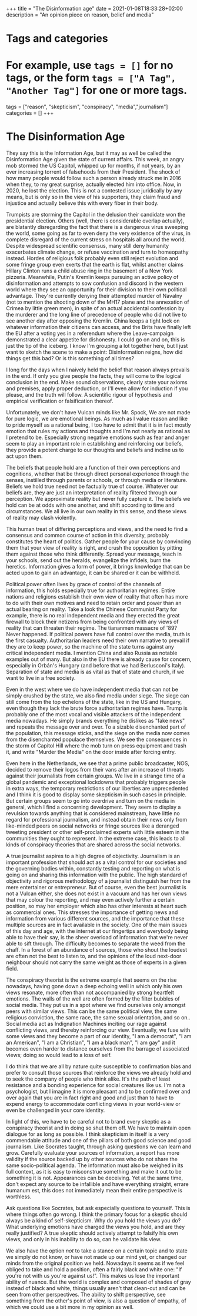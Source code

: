 +++
title = "The Disinformation age"
date = 2021-01-08T18:33:28+02:00
description = "An opinion piece on reason, belief and media"

# Tags and categories
# For example, use `tags = []` for no tags, or the form `tags = ["A Tag", "Another Tag"]` for one or more tags.
tags = ["reason", "skepticism", "conspiracy", "media","journalism"]
categories = []
+++

# The Disinformation Age

They say this is the Information Age, but it may as well be called the Disinformation Age given the state of current
affairs. This week, an angry mob stormed the US Capitol, whipped up for months, if not years, by an ever increasing
torrent of falsehoods from their President. The shock of how many people would follow such a person already struck me in
2016 when they, to my great surprise, actually elected him into office. Now, in 2020, he lost the election. This is not
a contested issue juridically by any means, but is only so in the view of his supporters, they claim fraud and injustice
and actually believe this with every fiber in their body.

Trumpists are storming the Capitol in the delusion their candidate won the presidential election. Others (well, there is
considerable overlap actually), are blatantly disregarding the fact that there is a dangerous virus sweeping the world,
some going as far to even deny the very existence of the virus, in complete disregard of the current stress on hospitals
all around the world. Despite widespread scientific consensus, many still deny humanity exacerbates climate change, or
refuse vaccination and turn to homeopathy instead. Hordes of religious folk probably even still reject evolution and
some fringe group even exerts that the earth is flat, whilst another claims Hillary Clinton runs a child abuse ring in
the basement of a New York pizzeria. Meanwhile, Putin's Kremlin keeps pursuing an active policy of disinformation and
attempts to sow confusion and discord in the western world where they see an opportunity for their division to their own
political advantage. They're currently denying their attempted murder of Navalny (not to mention the shooting down of
the MH17 plane and the annexation of Crimea by little green men), in spite of an actual accidental confession by the
murderer and the long line of precedence of people who did not live to see another day after opposing the Kremlin. China
keeps a tight lock on whatever information their citizens can access, and the Brits have finally left the EU after a
voting yes in a referendum where the Leave-campaign demonstrated a clear appetite for dishonesty. I could go on and on,
this is just the tip of the iceberg. I know I'm grouping a lot together here, but I just want to sketch the scene to
make a point: Disinformation reigns, how did things get this bad? Or is this something of all times?

I long for the days when I naively held the belief that reason always prevails in the end. If only you give people the
facts, they will come to the logical conclusion in the end. Make sound observations, clearly state your axioms and
premises, apply proper deduction, or I'll even allow for induction if you please, and the truth will follow. A
scientific rigour of hypothesis and empirical verification or falsification thereof.

Unfortunately, we don't have Vulcan minds like Mr. Spock, We are not made for pure logic, we are emotional beings. As
much as I value reason and like to pride myself as a rational being, I too have to admit that it is in fact mostly
emotion that rules my actions and thoughts and I'm not nearly as rational as I pretend to be. Especially strong negative
emotions such as fear and anger seem to play an important role in establishing and reinforcing our beliefs, they provide
a potent charge to our thoughts and beliefs and incline us to act upon them.

The beliefs that people hold are a function of their own perceptions and cognitions, whether that be through direct
personal experience through the senses, instilled through parents or schools, or through media or literature. Beliefs we
hold true need not be factually true of course. Whatever our beliefs are, they are just an interpretation of reality
filtered through our perception. We approximate reality but never fully capture it. The beliefs we hold can be at odds
with one another, and shift according to time and circumstances. We all live in our own reality in this sense, and these
views of reality may clash violently.

This human treat of differing perceptions and views, and the need to find a consensus and common course of action in
this diversity, probably constitutes the heart of politics. Gather people for your cause by convincing them that your
view of reality is right, and crush the opposition by pitting them against those who think differently. Spread your
message, teach in your schools, send out the heralds, evangelize the infidels, burn the heretics. Information gives a
form of power, it brings knowledge that can be acted upon to gain an advantage, it can be shared or it can be withheld.

Political power often lives by grace of control of the channels of information, this holds especially true for
authoritarian regimes. Entire nations and religions establish their own view of reality that often has more to do with
their own motives and need to retain order and power than an actual bearing on reality. Take a look the Chinese Communist
Party for example, there is no real independent media and they erected the great firewall to block their netizens from
being confronted with any views of reality that can threaten their regime. The tiananmen massacre of '89? Never
happened. If political powers have full control over the media, truth is the first casualty. Authoritarian leaders need
their own narrative to prevail if they are to keep power, so the machine of the state turns against any critical independent
media. I mention China and also Russia as notable examples out of many. But also in the EU there is already cause for
concern, especially in Orbán's Hungary (and before that we had Berlusconi's Italy). Separation of state and media is as
vital as that of state and church, if we want to live in a free society.

Even in the west where we do have independent media that can not be simply crushed by the state, we also find media
under siege. The siege can still come from the top echelons of the state, like in the US and Hungary, even though they
lack the brute force authoritarian regimes have. Trump is probably one of the most vocal and visible attackers of the
independent media nowadays. He simply brands everything he dislikes as "fake news" and repeats the message over and
over. To a sizable disenchanted part of the population, this message sticks, and the siege on the media now comes from
the disenchanted populace themselves. We see the consequences in the storm of Capitol Hill where the mob turn on press
equipment and trash it, and write "Murder the Media" on the door inside after forcing entry.

Even here in the Netherlands, we see that a prime public broadcaster, NOS, decided to remove their logos from their vans
after an increase of threats against their journalists from certain groups. We live in a strange time of a global
pandemic and exceptional lockdowns that probably triggers people in extra ways, the temporary restrictions of our
liberties are unprecedented and I think it is good to display some skepticism in such cases in principle. But certain
groups seem to go into overdrive and turn on the media in general, which I find a concerning development. They seem to
display a revulsion towards anything that is considered mainstream, have little no regard for professional journalism,
and instead obtain their news only from like-minded peers on social networks or fringe sources like a deranged tweeting
president or other self-proclaimed experts with little esteem in the communities they ought to represent. In the extreme
case, this leads to all kinds of conspiracy theories that are shared across the social networks.

A true journalist aspires to a high degree of objectivity. Journalism is an important profession that should act as a
vital control for our societies and the governing bodies within, constantly testing and reporting on what is going on
and sharing this information with the public. The high standard of objectivity and rigorous methodology of a journalist
distinguish her from the mere entertainer or entrepreneur. But of course, even the best journalist is not a Vulcan
either, she does not exist in a vacuum and has her own views that may colour the reporting, and may even actively
further a certain position, so may her employer which also has other interests at heart such as commercial ones. This
stresses the importance of getting news and information from various different sources, and the importance that these
multiple sources are in fact available in the society.  One of the main issues of this day and age, with the internet at
our fingertips and everybody being able to have their say, is the sheer overload of information that we're never able to
sift through.  The difficulty becomes to separate the weed from the chaff. In a forest of an abundance of sources, those
who shout the loudest are often not the best to listen to, and the opinions of the loud next-door neighbour should not
carry the same weight as those of experts in a given field.

The conspiracy theorist is the extreme example that seems on the rise nowadays, having gone down a deep echoing well in
which only his own views resonate, more often than not accompanied by strong heartfelt emotions. The walls of the well
are often formed by the filter bubbles of social media. They put us in a spot where we find ourselves only amongst peers
with similar views. This can be the same political view, the same religious conviction, the same race, the same sexual
orientation, and so on.. Social media act as Indignation Machines inciting our rage against conflicting views, and
thereby reinforcing our view.  Eventually, we fuse with some views and they become a part of our identity, "I am a
democrat", "I am an American", "I am a Christian", "I am a black man", "I am gay" and it becomes even harder to distance
ourselves from the barrage of associated views; doing so would lead to a loss of self.

I do think that we are all by nature quite susceptible to confirmation bias and prefer to consult those sources that
reinforce the views we already hold and to seek the company of people who think alike. It's the path of least resistance
and a bonding experience for social creatures like us. I'm not a psychologist, but I imagine it is more pleasant and to
be confirmed over and over again that you are in fact right and good and just than to have to expend energy to
accommodate conflicting views in your world-view or even be challenged in your core identity.

In light of this, we have to be careful not to brand every skeptic as a conspiracy theorist and in doing so shut them off.
We have to maintain open dialogue for as long as possible. I think skepticism in itself is a very commendable attitude
and one of the pillars of both good science and good journalism.  Like Socrates taught, through asking questions we can
learn and grow. Carefully evaluate your sources of information, a report has more validity if the source backed up by
other sources who do not share the same socio-political agenda. The information must also be weighed in its full
context, as it is easy to misconstrue something and make it out to be something it is not. Appearances can be deceiving.
Yet at the same time, don't expect any source to be infallible and have everything straight, errare humanum est, this
does not immediately mean their entire perspective is worthless.

Ask questions like Socrates, but ask especially questions to yourself. This is where things often go wrong. I think the
primary focus for a skeptic should always be a kind of self-skepticism. Why do you hold the views you do? What
underlying emotions have charged the views you hold, and are they really justified? A true skeptic should actively
attempt to falsify his own views, and only in his inability to do so, can he validate his view.

We also have the option *not* to take a stance on a certain topic and to state we simply do not know, or have not made
up our mind yet, or changed our minds from the original position we held. Nowadays it seems as if we feel obliged to
take and hold a position, often a fairly black and white one: "If you're not with us you're against us!". This makes us lose the
important ability of nuance. But the world is complex and composed of shades of gray instead of black and white, things
usually aren't that clean-cut and can be seen from other perspectives. The ability to shift perspective, see something
from the other's point of view, is also a question of empathy, of which we could use a bit more in my opinion as well.


